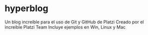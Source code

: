 # hyperblog
Un blog increíble para el uso de Git y GitHub de Platzi
Creado por el increible Platzi Team
Incluye ejemplos en Win, Linux y Mac